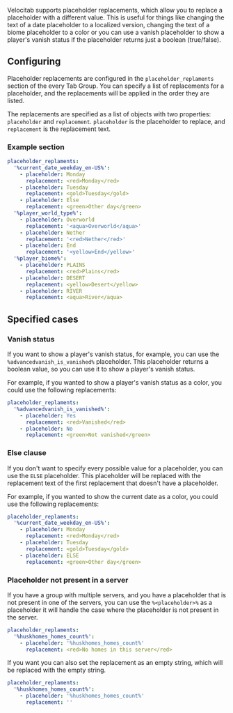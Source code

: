 
Velocitab supports placeholder replacements, which allow you to replace a placeholder with a different value. This is useful for things like changing the text of a date placeholder to a localized version, changing the text of a biome placeholder to a color or you can use a vanish placeholder to show a player's vanish status if the placeholder returns just a boolean (true/false).


## Configuring

Placeholder replacements are configured in the `placeholder_replaments` section of the every Tab Group. 
You can specify a list of replacements for a placeholder, and the replacements will be applied in the order they are listed.

The replacements are specified as a list of objects with two properties: `placeholder` and `replacement`.
`placeholder` is the placeholder to replace, and `replacement` is the replacement text.

### Example section
```yaml
placeholder_replaments:
  '%current_date_weekday_en-US%':
    - placeholder: Monday
      replacement: <red>Monday</red>
    - placeholder: Tuesday
      replacement: <gold>Tuesday</gold>
    - placeholder: Else
      replacement: <green>Other day</green>
  '%player_world_type%':
    - placeholder: Overworld
      replacement: '<aqua>Overworld</aqua>'
    - placeholder: Nether
      replacement: '<red>Nether</red>'
    - placeholder: End
      replacement: '<yellow>End</yellow>'
  '%player_biome%':
    - placeholder: PLAINS
      replacement: <red>Plains</red>
    - placeholder: DESERT
      replacement: <yellow>Desert</yellow>
    - placeholder: RIVER
      replacement: <aqua>River</aqua>
```

## Specified cases

### Vanish status
If you want to show a player's vanish status, for example, you can use the `%advancedvanish_is_vanished%` placeholder. 
This placeholder returns a boolean value, so you can use it to show a player's vanish status.

For example, if you wanted to show a player's vanish status as a color, you could use the following replacements:
```yaml
placeholder_replaments:
  '%advancedvanish_is_vanished%':
    - placeholder: Yes
      replacement: <red>Vanished</red>
    - placeholder: No
      replacement: <green>Not vanished</green>
```

### Else clause
If you don't want to specify every possible value for a placeholder, you can use the `ELSE` placeholder. 
This placeholder will be replaced with the replacement text of the first replacement that doesn't have a placeholder.

For example, if you wanted to show the current date as a color, you could use the following replacements:
```yaml
placeholder_replaments:
  '%current_date_weekday_en-US%':
    - placeholder: Monday
      replacement: <red>Monday</red>
    - placeholder: Tuesday
      replacement: <gold>Tuesday</gold>
    - placeholder: ELSE
      replacement: <green>Other day</green>
```

### Placeholder not present in a server
If you have a group with multiple servers, and you have a placeholder that is not present in one of the servers, you can use the `%<placeholder>%` as a placeholder it will handle the case where the placeholder is not present in the server.

```yaml
placeholder_replaments:
  '%huskhomes_homes_count%':
    - placeholder: '%huskhomes_homes_count%'
      replacement: <red>No homes in this server</red>
```

If you want you can also set the replacement as an empty string, which will be replaced with the empty string.

```yaml
placeholder_replaments:
  '%huskhomes_homes_count%':
    - placeholder: '%huskhomes_homes_count%'
      replacement: ''
```